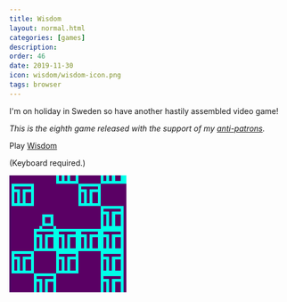 ```yaml
---
title: Wisdom
layout: normal.html
categories: [games]
description:
order: 46
date: 2019-11-30
icon: wisdom/wisdom-icon.png
tags: browser
---
```


I'm on holiday in Sweden so have another hastily assembled video game!

_This is the eighth game released with the support of my [anti-patrons](/anti-patreon)._

<p>Play <a href="/november">Wisdom</a></p>

(Keyboard required.)

![](wisdom-icon.png)
